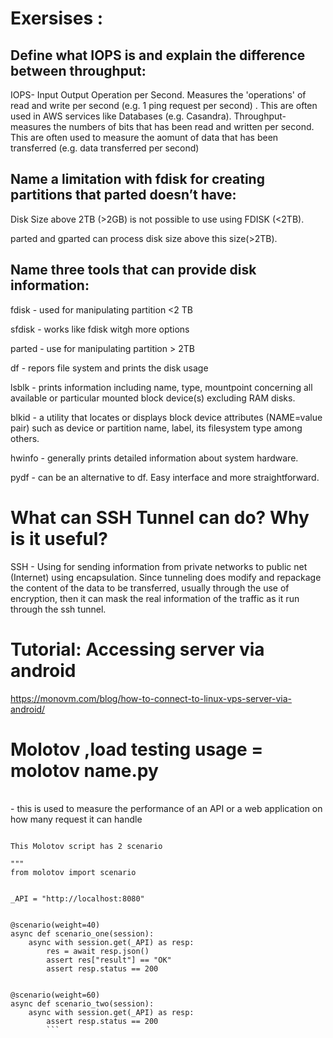 # Exersises :

##  Define what IOPS is and explain the difference between throughput:


IOPS- Input Output Operation per Second. Measures the 'operations' of read and write per second (e.g. 1 ping request per second) . This are often used in AWS services like Databases (e.g. Casandra). Throughput- measures the numbers of bits that has been read and written per second. This are often used to measure the aomunt of data that has been transferred (e.g. data transferred  per second)

## Name a limitation with fdisk for creating partitions that parted doesn’t have: 

Disk Size above 2TB (>2GB) is not possible to use using FDISK (<2TB).

 parted and gparted can process disk size above this size(>2TB).

## Name three tools that can provide disk information:

fdisk - used for manipulating partition <2 TB

sfdisk - works like fdisk witgh more options

parted - use for manipulating partition > 2TB

df - repors file system and prints the disk usage

lsblk -  prints information including name, type, mountpoint concerning all available or particular mounted block device(s) excluding RAM disks.

blkid - a utility that locates or displays block device attributes (NAME=value pair) such as device or partition name, label, its filesystem type among others.

hwinfo -  generally prints detailed information about system hardware.

pydf - can be an alternative to df. Easy interface and more straightforward.

# What can SSH Tunnel can do? Why is it useful?

SSH - Using for sending information from private networks to public net (Internet) using encapsulation. Since tunneling does modify and repackage the content of the data to be transferred,  usually through the use of encryption, then it can mask the real information of the traffic as it run through the ssh tunnel. 

# Tutorial: Accessing server via android

https://monovm.com/blog/how-to-connect-to-linux-vps-server-via-android/


# Molotov ,load testing usage = molotov name.py
<br> 
- this is used to measure the performance of an API or a web application on how many request it can handle

```"""

This Molotov script has 2 scenario

"""
from molotov import scenario


_API = "http://localhost:8080"


@scenario(weight=40)
async def scenario_one(session):
    async with session.get(_API) as resp:
        res = await resp.json()
        assert res["result"] == "OK"
        assert resp.status == 200


@scenario(weight=60)
async def scenario_two(session):
    async with session.get(_API) as resp:
        assert resp.status == 200
        ```
